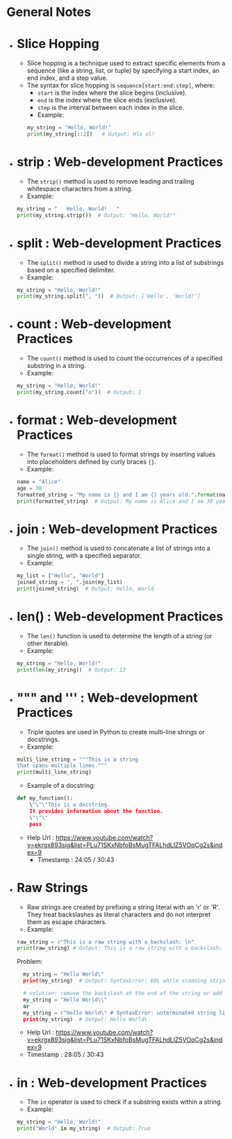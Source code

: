 # General Notes

- # Slice Hopping
  - Slice hopping is a technique used to extract specific elements from a sequence (like a string, list, or tuple) by specifying a start index, an end index, and a step value.
  - The syntax for slice hopping is `sequence[start:end:step]`, where:
    - `start` is the index where the slice begins (inclusive).
    - `end` is the index where the slice ends (exclusive).
    - `step` is the interval between each index in the slice.
    - Example:
    ```python
    my_string = "Hello, World!"
    print(my_string[::2])   # Output: Hlo ol!
    ```

- # strip : Web-development Practices
  - The `strip()` method is used to remove leading and trailing whitespace characters from a string.
  - Example:
  ```python
  my_string = "   Hello, World!   "
  print(my_string.strip())  # Output: "Hello, World!"
  ```
- # split : Web-development Practices
  - The `split()` method is used to divide a string into a list of substrings based on a specified delimiter.
  - Example:
  ```python
  my_string = "Hello, World!"
  print(my_string.split(", "))  # Output: ['Hello', 'World!']
  ```
- # count : Web-development Practices
  - The `count()` method is used to count the occurrences of a specified substring in a string.
  - Example:
  ```python
  my_string = "Hello, World!"
  print(my_string.count("o"))  # Output: 2
  ```
- # format : Web-development Practices
  - The `format()` method is used to format strings by inserting values into placeholders defined by curly braces `{}`.
  - Example:
  ```python
  name = "Alice"
  age = 30
  formatted_string = "My name is {} and I am {} years old.".format(name, age)
  print(formatted_string)  # Output: My name is Alice and I am 30 years old.
  ```
- # join : Web-development Practices
  - The `join()` method is used to concatenate a list of strings into a single string, with a specified separator.
  - Example:
  ```python
  my_list = ["Hello", "World"]
  joined_string = ", ".join(my_list)
  print(joined_string)  # Output: Hello, World
  ```
- # len() : Web-development Practices
  - The `len()` function is used to determine the length of a string (or other iterable).
  - Example:
  ```python
  my_string = "Hello, World!"
  print(len(my_string))  # Output: 13
  ```

- # """ and ''' : Web-development Practices
  - Triple quotes are used in Python to create multi-line strings or docstrings.
  - Example:
  ```python
  multi_line_string = """This is a string
  that spans multiple lines."""
  print(multi_line_string)
  ```
  - Example of a docstring:
  ```python
  def my_function():
      \"\"\"This is a docstring.
      It provides information about the function.
      \"\"\"
      pass
  ```   
  - Help Url : https://www.youtube.com/watch?v=ekrgx893sig&list=PLu71SKxNbfoBsMugTFALhdLlZ5VOqCg2s&index=9
    - Timestamp : 24:05 / 30:43

- # Raw Strings
  - Raw strings are created by prefixing a string literal with an 'r' or 'R'. They treat backslashes as literal characters and do not interpret them as escape characters.
  - Example:
  ```python
  raw_string = r"This is a raw string with a backslash: \n"
  print(raw_string) # Output: This is a raw string with a backslash: \n
  ```
  Problem:
  ```python
    my_string = "Hello World\"
    print(my_string)  # Output: SyntaxError: EOL while scanning string literal

    # solution: remove the backslash at the end of the string or add one more backslash.
    my_string = "Hello World\\"
    or
    my_string = r"Hello World\" # SyntaxError: unterminated string literal (detected at line 1); perhaps you escaped the end quote?
    print(my_string)  # Output: Hello World\
    ```
    - Help Url : https://www.youtube.com/watch?v=ekrgx893sig&list=PLu71SKxNbfoBsMugTFALhdLlZ5VOqCg2s&index=9
    - Timestamp : 28:05 / 30:43

- # in : Web-development Practices
  - The `in` operator is used to check if a substring exists within a string.
  - Example:
  ```python
  my_string = "Hello, World!"
  print("World" in my_string)  # Output: True
  ```